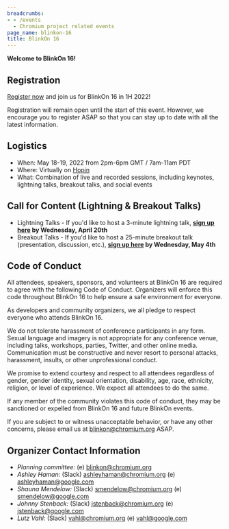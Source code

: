 ```yaml
---
breadcrumbs:
- - /events
  - Chromium project related events
page_name: blinkon-16
title: BlinkOn 16
---
```


**Welcome to BlinkOn 16!**


## **Registration**

[Register now](https://hopin.com/events/blinkon-16/registration) and
join us for BlinkOn 16 in 1H 2022!

Registration will remain open until the start of this event. However,
we encourage you to register ASAP so that you can stay up to date with
all the latest information.


## **Logistics**



* When: May 18-19, 2022 from 2pm-6pm GMT / 7am-11am PDT
* Where: Virtually on [Hopin](https://app.hopin.com/events/blinkon-16/reception)
* What: Combination of live and recorded sessions, including keynotes, lightning talks, breakout talks, and social events

## Call for Content (Lightning & Breakout Talks)

* Lightning Talks - If you'd like to host a 3-minute lightning talk, **[sign up here](https://docs.google.com/spreadsheets/d/1krAIrq6crZ7M07Uy4FLY-MAiontOecPMjeWrvCWr2m0/edit?usp=sharing) by Wednesday, April 20th**
* Breakout Talks - If you'd like to host a 25-minute breakout talk (presentation, discussion, etc.), **[sign up here](https://docs.google.com/forms/d/e/1FAIpQLSdkWcf95qOqIBtw97BCyYi3_515ZGb-fPeTCiP72GnnNkCrEw/viewform?resourcekey=0-PT5CAkaLNOmeD8Iz4y5paw) by Wednesday, May 4th**


## **Code of Conduct**

All attendees, speakers, sponsors, and volunteers at BlinkOn 16 are
required to agree with the following Code of Conduct. Organizers will
enforce this code throughout BlinkOn 16 to help ensure a safe
environment for everyone.

As developers and community organizers, we all pledge to respect
everyone who attends BlinkOn 16.

We do not tolerate harassment of conference participants in any
form. Sexual language and imagery is not appropriate for any
conference venue, including talks, workshops, parties, Twitter, and
other online media. Communication must be constructive and never
resort to personal attacks, harassment, insults, or other
unprofessional conduct.

We promise to extend courtesy and respect to all attendees regardless
of gender, gender identity, sexual orientation, disability, age, race,
ethnicity, religion, or level of experience. We expect all attendees
to do the same.

If any member of the community violates this code of conduct, they may
be sanctioned or expelled from BlinkOn 16 and future BlinkOn events.

If you are subject to or witness unacceptable behavior, or have any
other concerns, please email us at
[blinkon@chromium.org](mailto:blinkon@chromium.org) ASAP.


## **Organizer Contact Information**



* _Planning committee:_ (e) [blinkon@chromium.org](mailto:blinkon@chromium.org)
* _Ashley Haman:_ (Slack) [ashleyhaman@chromium.org](https://app.slack.com/client/T039UTRBS/D017Q43JXGT/user_profile/U017NGH61KP) (e) [ashleyhaman@google.com](mailto:ashleyhaman@google.com)
* _Shauna Mendelow:_ (Slack) [smendelow@chromium.org](mailto:smendelow@chromium.org) (e) [smendelow@google.com](mailto:smendelow@google.com)
* _Johnny Stenback:_ (Slack) [jstenback@chromium.org](mailto:jstenback@chromium.org) (e) [jstenback@google.com](mailto:jstenback@google.com)
* _Lutz Vahl:_ (Slack) [vahl@chromium.org](mailto:vahl@chromium.org) (e) [vahl@google.com](mailto:vahl@google.com)
